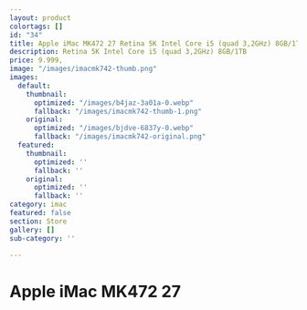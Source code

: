 ```yaml
---
layout: product
colortags: []
id: "34"
title: Apple iMac MK472 27 Retina 5K Intel Core i5 (quad 3,2GHz) 8GB/1TB
description: Retina 5K Intel Core i5 (quad 3,2GHz) 8GB/1TB
price: 9.999,
image: "/images/imacmk742-thumb.png"
images:
  default:
    thumbnail:
      optimized: "/images/b4jaz-3a01a-0.webp"
      fallback: "/images/imacmk742-thumb-1.png"
    original:
      optimized: "/images/bjdve-6837y-0.webp"
      fallback: "/images/imacmk742-original.png"
  featured:
    thumbnail:
      optimized: ''
      fallback: ''
    original:
      optimized: ''
      fallback: ''
category: imac
featured: false
section: Store
gallery: []
sub-category: ''

---
```

# Apple iMac MK472 27